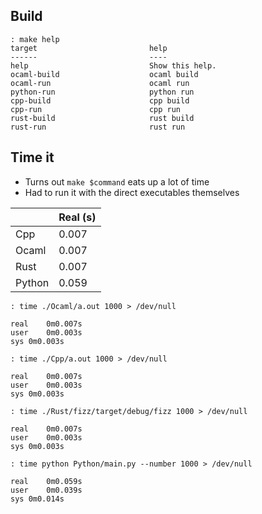 ## Build

```
: make help
target                         help
------                         ----
help                           Show this help.
ocaml-build                    ocaml build
ocaml-run                      ocaml run
python-run                     python run
cpp-build                      cpp build
cpp-run                        cpp run
rust-build                     rust build
rust-run                       rust run
```

## Time it

- Turns out `make $command` eats up a lot of time
- Had to run it with the direct executables themselves

|   	    | Real (s)  |
|---	    |---	|
| Cpp  	    | 0.007 |
| Ocaml  	| 0.007 |
| Rust  	| 0.007 |
| Python  	| 0.059 |

```
: time ./Ocaml/a.out 1000 > /dev/null

real	0m0.007s
user	0m0.003s
sys	0m0.003s
```

```
: time ./Cpp/a.out 1000 > /dev/null

real	0m0.007s
user	0m0.003s
sys	0m0.003s
```

```
: time ./Rust/fizz/target/debug/fizz 1000 > /dev/null

real	0m0.007s
user	0m0.003s
sys	0m0.003s
```

```
: time python Python/main.py --number 1000 > /dev/null

real	0m0.059s
user	0m0.039s
sys	0m0.014s
```